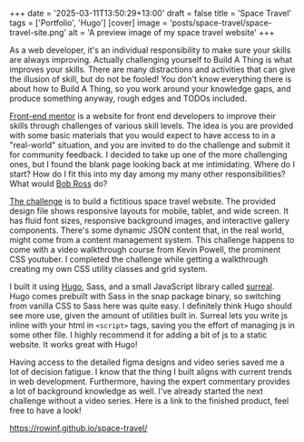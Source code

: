 +++
date = '2025-03-11T13:50:29+13:00'
draft = false
title = 'Space Travel'
tags = ['Portfolio', 'Hugo']
[cover]
  image = 'posts/space-travel/space-travel-site.png'
  alt = 'A preview image of my space travel website'
+++

As a web developer, it's an individual responsibility to make sure your skills are always improving. Actually challenging yourself to Build A Thing is what improves your skills. There are many distractions and activities that can give the illusion of skill, but do not be fooled! You don't know everything there is about how to Build A Thing, so you work around your knowledge gaps, and produce something anyway, rough edges and TODOs included.

[Front-end mentor](https://www.frontendmentor.io/) is a website for front end developers to improve their skills through challenges of various skill levels. The idea is you are provided with some basic materials that you would expect to have access to in a "real-world" situation, and you are invited to do the challenge and submit it for community feedback. I decided to take up one of the more challenging ones, but I found the blank page looking back at me intimidating. Where do I start? How do I fit this into my day among my many other responsibilities? What would [Bob Ross](https://en.wikipedia.org/wiki/Bob_Ross) do?

[The challenge](https://www.frontendmentor.io/challenges/space-tourism-multipage-website-gRWj1URZ3) is to build a fictitious space travel website. The provided design file shows responsive layouts for mobile, tablet, and wide screen. It has fluid font sizes, responsive background images, and interactive gallery components. There's some dynamic JSON content that, in the real world, might come from a content management system. This challenge happens to come with a video walkthrough course from Kevin Powell, the prominent CSS youtuber. I completed the challenge while getting a walkthrough creating my own CSS utility classes and grid system.

I built it using [Hugo](https://gohugo.io/), Sass, and a small JavaScript library called [surreal](https://github.com/gnat/surreal). Hugo comes prebuilt with Sass in the snap package binary, so switching from vanilla CSS to Sass here was quite easy. I definitely think Hugo should see more use, given the amount of utilities built in. Surreal lets you write js inline with your html in `<script>` tags, saving you the effort of managing js in some other file. I highly recommend it for adding a bit of js to a static website. It works great with Hugo!

Having access to the detailed figma designs and video series saved me a lot of decision fatigue. I know that the thing I built aligns with current trends in web development. Furthermore, having the expert commentary provides a lot of background knowledge as well. I've already started the next challenge without a video series. Here is a link to the finished product, feel free to have a look!

https://rowinf.github.io/space-travel/
